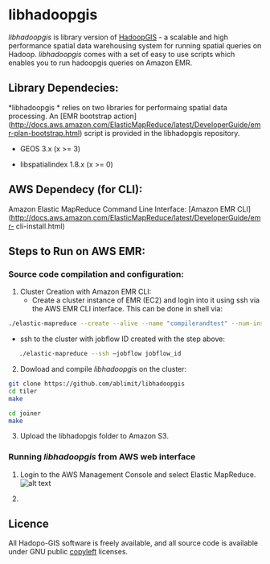 # libhadoopgis
*libhadoopgis* is library version of [HadoopGIS](https://github.com/Hadoop-GIS/Hadoop-GIS) - a 
scalable and high performance spatial data warehousing system for running spatial queries on 
Hadoop. *libhadoopgis* comes with a set of easy to use scripts which enables you to run 
hadoopgis queries on Amazon EMR.

## Library Dependecies:
*libhadoopgis * relies on two libraries for performaing spatial data processing. An [EMR bootstrap action] (http://docs.aws.amazon.com/ElasticMapReduce/latest/DeveloperGuide/emr-plan-bootstrap.html) script is provided in the libhadopgis repository.

- GEOS 3.x (x >= 3)

- libspatialindex 1.8.x (x >= 0)

## AWS Dependecy (for CLI):
Amazon Elastic MapReduce Command Line Interface: [Amazon EMR CLI] (http://docs.aws.amazon.com/ElasticMapReduce/latest/DeveloperGuide/emr-
cli-install.html)

## Steps to Run on AWS EMR:

### Source code compilation and configuration:

1. Cluster Creation with Amazon EMR CLI:
   * Create a cluster instance of EMR (EC2) and login into it using ssh via the AWS EMR CLI interface. This can be done in shell via:

```bash 
./elastic-mapreduce --create --alive --name "compilerandtest" --num-instances=1 --master-instance-type=m1.medium
```


   * ssh to the cluster with jobflow ID created with the step above:

```bash
   ./elastic-mapreduce --ssh –jobflow jobflow_id
```

2. Dowload and compile *libhadoopgis* on the cluster:

```bash
git clone https://github.com/ablimit/libhadoopgis
cd tiler
make

cd joiner
make
```

3. Upload the libhadopgis folder to Amazon S3.

### Running *libhadoopgis* from AWS web interface
1. Login to the AWS Management Console and select Elastic MapReduce.
![alt text](https://github.com/ablimit/libhadoopgis/raw/master/documentation/images/1.png "Select EMR")

2. 


## Licence
All Hadopo-GIS software is freely available, and all source code 
is available under GNU public [copyleft](http://www.gnu.org/copyleft/ "copyleft") licenses.

